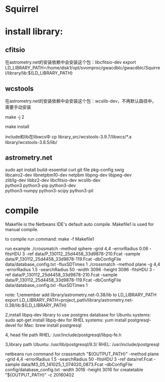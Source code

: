 Squirrel
========

# install library: 

## cfitsio

在astrometry.net的安装依赖中会安装这个包：libcfitsio-dev
export LD_LIBRARY_PATH=/home/disk1/opt/svomproc/gwacdblc/gwacdblc/Squirrel/library/lib:${LD_LIBRARY_PATH}

## wcstools 

在astrometry.net的安装依赖中会安装这个包：wcslib-dev，不再默认路径中，需要手动安装

make -j 2

make install

include和lib在libwcs中
cp library_src/wcstools-3.9.7/libwcs/*.a library/wcstools-3.8.5/lib/



## astrometry.net

sudo apt install build-essential curl git file pkg-config swig \
       libcairo2-dev libnetpbm10-dev netpbm libpng-dev libjpeg-dev \
       zlib1g-dev libbz2-dev libcfitsio-dev wcslib-dev \
       python3 python3-pip python3-dev \
       python3-numpy python3-scipy python3-pil


# compile
Makefile is the Netbeans IDE's default auto compile.
Makefile1 is used for manual compile.

to compile run command:
make -f Makefile1

run example
./crossmatch -method sphere -grid 4,4 -errorRadius 0.06 -fitsHDU 3 -ref  data/P_130112_25d4458_33d9878-210.Fcat -sample data/P_130112_25d4458_33d9878-119.Fcat -dbConfigFile data/database_config.txt -fluxSDTimes 1
./crossmatch -method plane  -g 4,4 -errorRadius 1.5 -searchRadius 50 -width 3096 -height 3096 -fitsHDU 3 -ref  data/P_130112_25d4458_33d9878-210.Fcat -sample data/P_130112_25d4458_33d9878-119.Fcat -dbConfigFile data/database_config.txt -fluxSDTimes 1

note:
1,remember add library/astrometry.net-0.38/lib to LD_LIBRARY_PATH
export LD_LIBRARY_PATH=project_path/library/astrometry.net-0.38/lib:${LD_LIBRARY_PATH}

2,install libpq-dev library to use postgres database
for Ubuntu systems: sudo apt-get install libpq-dev
for RHEL systems: yum install postgresql-devel
for Mac: brew install postgresql

4, head file path
RHEL: /usr/include/postgresql/libpq-fe.h

3,library path
Ubuntu: /usr/lib/postgresql/9.3/
RHEL: /usr/include/postgresql


netbeans run command
for crassmatch
"${OUTPUT_PATH}"  -method plane -grid 4,4 -errorRadius 1.5 -searchRadius 50 -fitsHDU 3 -ref  data/ref.Fcat -sample data/M3_05_141025_1_074020_0873.Fcat -dbConfigFile config/database_config.txt -width 3016 -height 3016
for createtable
"${OUTPUT_PATH}" -c 20160402
